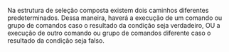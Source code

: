 Na estrutura de seleção composta existem dois caminhos diferentes predeterminados. Dessa maneira, haverá a execução de um comando ou grupo de comandos caso o resultado da condição seja verdadeiro, OU a execução de outro comando ou grupo de comandos diferente caso o resultado da condição seja falso.
